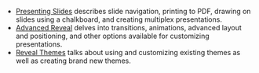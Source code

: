 -   [Presenting Slides](presenting.qmd) describes slide navigation, printing to PDF, drawing on slides using a chalkboard, and creating multiplex presentations.
-   [Advanced Reveal](advanced.qmd) delves into transitions, animations, advanced layout and positioning, and other options available for customizing presentations.
-   [Reveal Themes](themes.qmd) talks about using and customizing existing themes as well as creating brand new themes.
